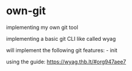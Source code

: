 # own-git
implementing my own git tool

implementing a basic git CLI like called wyag

will implement the following git features:
	- init


using the guide: https://wyag.thb.lt/#org947aee7 
